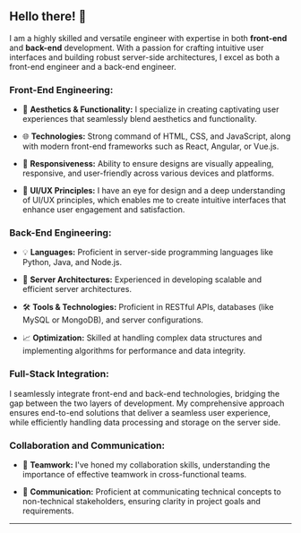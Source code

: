 ## Hello there! 👋

I am a highly skilled and versatile engineer with expertise in both **front-end** and **back-end** development. With a passion for crafting intuitive user interfaces and building robust server-side architectures, I excel as both a front-end engineer and a back-end engineer.

### Front-End Engineering:

- 🎨 **Aesthetics & Functionality:** I specialize in creating captivating user experiences that seamlessly blend aesthetics and functionality.
  
- 🌐 **Technologies:** Strong command of HTML, CSS, and JavaScript, along with modern front-end frameworks such as React, Angular, or Vue.js.
  
- 📱 **Responsiveness:** Ability to ensure designs are visually appealing, responsive, and user-friendly across various devices and platforms.
  
- 🎯 **UI/UX Principles:** I have an eye for design and a deep understanding of UI/UX principles, which enables me to create intuitive interfaces that enhance user engagement and satisfaction.

### Back-End Engineering:

- 💡 **Languages:** Proficient in server-side programming languages like Python, Java, and Node.js.
  
- 🚀 **Server Architectures:** Experienced in developing scalable and efficient server architectures.
  
- 🛠 **Tools & Technologies:** Proficient in RESTful APIs, databases (like MySQL or MongoDB), and server configurations.
  
- 📈 **Optimization:** Skilled at handling complex data structures and implementing algorithms for performance and data integrity.

### Full-Stack Integration:

I seamlessly integrate front-end and back-end technologies, bridging the gap between the two layers of development. My comprehensive approach ensures end-to-end solutions that deliver a seamless user experience, while efficiently handling data processing and storage on the server side.

### Collaboration and Communication:

- 🤝 **Teamwork:** I've honed my collaboration skills, understanding the importance of effective teamwork in cross-functional teams.
  
- 📣 **Communication:** Proficient at communicating technical concepts to non-technical stakeholders, ensuring clarity in project goals and requirements.

---

